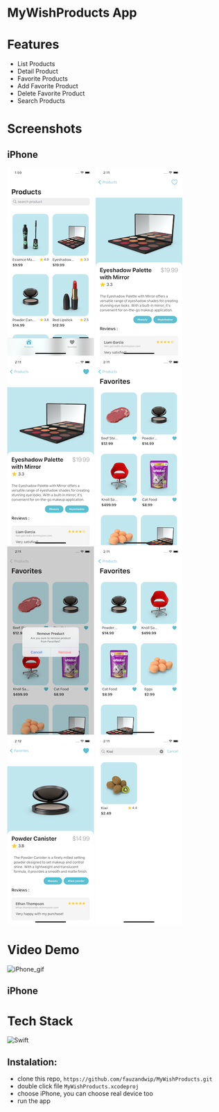 # MyWishProducts App

# Features
- List Products
- Detail Product
- Favorite Products
- Add Favorite Product
- Delete Favorite Product
- Search Products

# Screenshots

## iPhone

![screenshot_iPhone1](screenshots/iPhone_01.png)
![screenshot_iPhone2](screenshots/iPhone_02.png)
![screenshot_iPhone3](screenshots/iPhone_03.png)
![screenshot_iPhone4](screenshots/iPhone_04.png)
![screenshot_iPhone5](screenshots/iPhone_05.png)
![screenshot_iPhone5](screenshots/iPhone_06.png)
![screenshot_iPhone5](screenshots/iPhone_07.png)
![screenshot_iPhone5](screenshots/iPhone_08.png)

# Video Demo

![iPhone_gif](gif/iPhone_GIF.gif)

## iPhone

# Tech Stack

![Swift](https://img.shields.io/badge/Swift-FA7343?style=for-the-badge&logo=swift&logoColor=white)

## Instalation:

- clone this repo, `https://github.com/fauzandwip/MyWishProducts.git`
- double click file `MyWishProducts.xcodeproj`
- choose iPhone, you can choose real device too
- run the app
